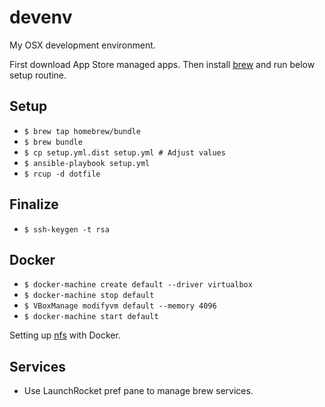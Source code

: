 # devenv

My OSX development environment.

First download App Store managed apps.
Then install [brew](http://brew.sh) and run below setup routine.
 
## Setup

 * `$ brew tap homebrew/bundle`
 * `$ brew bundle`
 * `$ cp setup.yml.dist setup.yml # Adjust values`
 * `$ ansible-playbook setup.yml`
 * `$ rcup -d dotfile`

## Finalize

 * `$ ssh-keygen -t rsa`

## Docker

 * `$ docker-machine create default --driver virtualbox`
 * `$ docker-machine stop default`
 * `$ VBoxManage modifyvm default --memory 4096`
 * `$ docker-machine start default`

Setting up [nfs](https://github.com/adlogix/docker-machine-nfs) with Docker.

## Services

 * Use LaunchRocket pref pane to manage brew services.

